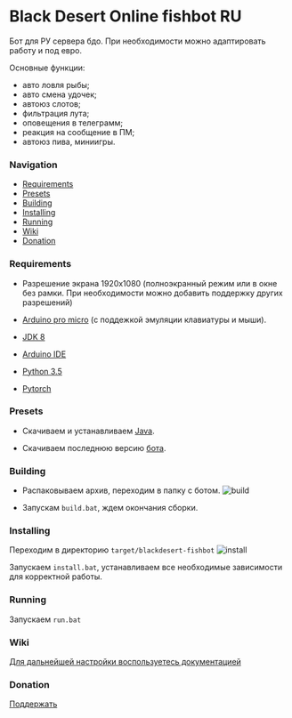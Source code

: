 # Black Desert Online fishbot RU
 
 Бот для РУ сервера бдо. При необходимости можно адаптировать работу и под евро.
 
 Основные функции:
- авто ловля рыбы;
- авто смена удочек;
- автоюз слотов;
- фильтрация лута;
- оповещения в телеграмм;
- реакция на сообщение в ПМ;
- автоюз пива, миниигры.


### Navigation

- [Requirements](#requirements)
- [Presets](#presets)
- [Building](#building)
- [Installing](#installing)
- [Running](#running)
- [Wiki](#wiki)
- [Donation](#donation)


### Requirements

- Разрешение экрана 1920x1080 (полноэкранный режим или в окне без рамки. При необходимости можно добавить поддержку других разрешений)
- [Arduino pro micro](https://all-arduino.ru/arduino-micro/#_Arduino_Micro_Arduino_Pro_Micro) (с поддежкой эмуляции клавиатуры и мыши).


- [JDK 8](http://www.oracle.com/technetwork/java/javase/downloads/jdk8-downloads-2133151.html)
- [Arduino IDE](https://www.arduino.cc/en/main/software)
- [Python 3.5](https://www.python.org/downloads/release/python-360/)
- [Pytorch](https://pytorch.org/)

### Presets

- Скачиваем и устанавливаем [Java](http://www.oracle.com/technetwork/java/javase/downloads/jdk8-downloads-2133151.html).

- Скачиваем последнюю версию [бота](https://github.com/Symb1OS/blackdesert-fishbot/releases/latest).


### Building
- Распаковываем архив, переходим в папку с ботом.
![build](https://github.com/Symb1OS/blackdesert-fishbot/blob/master/docs/build.png)

- Запускам `build.bat`, ждем окончания сборки.


### Installing

Переходим в директорию `target/blackdesert-fishbot`
![install](https://github.com/Symb1OS/blackdesert-fishbot/blob/master/docs/install.png)

Запускаем `install.bat`, устанавливаем все необходимые зависимости для корректной работы.


### Running
Запускаем `run.bat`


### Wiki
[Для дальнейшей настройки воспользуетесь документацией](https://github.com/Symb1OS/blackdesert-fishbot/wiki)


### Donation
[Поддержать](https://money.yandex.ru/to/410014569437812)
